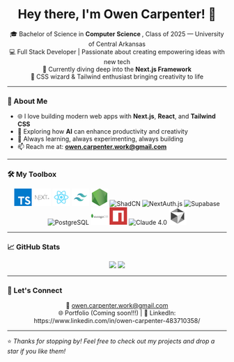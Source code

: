 <h1 align="center">Hey there, I'm Owen Carpenter! 👋</h1>

<p align="center">
  🎓 Bachelor of Science in <strong> Computer Science </strong>, Class of 2025 — University of Central Arkansas <br />
  💻 Full Stack Developer | Passionate about creating empowering ideas with new tech <br />
  🌱 Currently diving deep into the <strong>Next.js Framework</strong> <br />
  🎨 CSS wizard & Tailwind enthusiast bringing creativity to life
</p>

---

### 🚀 About Me

- 🌐 I love building modern web apps with **Next.js**, **React**, and **Tailwind CSS**
- 🤖 Exploring how **AI** can enhance productivity and creativity
- 🧠 Always learning, always experimenting, always building
- 📫 Reach me at: **owen.carpenter.work@gmail.com**

---

### 🛠️ My Toolbox

<p align="center">
  <img src="https://raw.githubusercontent.com/github/explore/main/topics/typescript/typescript.png" alt="TypeScript" width="40"/>
  <img src="https://raw.githubusercontent.com/github/explore/main/topics/nextjs/nextjs.png" alt="Next.js" width="40"/>
  <img src="https://raw.githubusercontent.com/github/explore/main/topics/react/react.png" alt="React" width="40"/>
  <img src="https://raw.githubusercontent.com/github/explore/main/topics/tailwind/tailwind.png" alt="Tailwind CSS" width="40"/>
  <img src="https://raw.githubusercontent.com/github/explore/main/topics/nodejs/nodejs.png" alt="Node.js" width="40"/>
  <img src="https://avatars.githubusercontent.com/u/139895814?s=200&v=4" alt="ShadCN" width="40"/> <!-- ShadCN icon -->
  <img src="https://next-auth.js.org/img/logo/logo-sm.png" alt="NextAuth.js" width="40"/> <!-- NextAuth icon -->
  <img src="https://www.vectorlogo.zone/logos/supabase/supabase-icon.svg" alt="Supabase" width="40"/>
  <img src="https://www.vectorlogo.zone/logos/postgresql/postgresql-icon.svg" alt="PostgreSQL" width="40"/>
  <img src="https://raw.githubusercontent.com/github/explore/main/topics/mongodb/mongodb.png" alt="MongoDB" width="40"/>
  <img src="https://raw.githubusercontent.com/github/explore/main/topics/npm/npm.png" alt="NPM" width="40"/>
  <img src="https://logo.svgcdn.com/l/claude-icon.svg" alt="Claude 4.0" width="40"/>
  <img src="https://github.com/vscode-icons/vscode-icons/blob/master/icons/file_type_cursorrules.svg" alt="Cursor" width="40"/>
</p>


---


### 📈 GitHub Stats

<p align="center">
  <img src="https://github-readme-stats.vercel.app/api?username=owen-carpenter&show_icons=true&theme=radical" width="450"/>
  <img src="https://github-readme-stats.vercel.app/api/top-langs/?username=owen-carpenter&layout=compact&theme=radical" width="380"/>
</p>

---

### 🔗 Let's Connect

<p align="center">
  📧 <a href="mailto:owen.carpenter.work@gmail.com">owen.carpenter.work@gmail.com</a> <br />
  🌐 Portfolio (Coming soon!!!) | 💼 LinkedIn: https://www.linkedin.com/in/owen-carpenter-483710358/
</p>

---

⭐ *Thanks for stopping by! Feel free to check out my projects and drop a star if you like them!*

